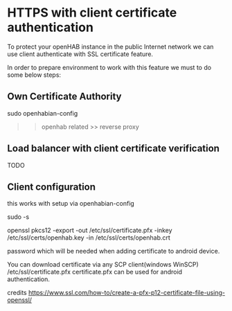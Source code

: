 # HTTPS with client certificate authentication

To protect your openHAB instance in the public Internet network we can use client authenticate with SSL certificate feature.

In order to prepare environment to work with this feature we must to do some below steps:

## Own Certificate Authority

sudo openhabian-config

>> openhab related >> reverse proxy

## Load balancer with client certificate verification
TODO

## Client configuration

this works with setup via openhabian-config

sudo -s

openssl pkcs12 -export -out /etc/ssl/certificate.pfx -inkey /etc/ssl/certs/openhab.key -in /etc/ssl/certs/openhab.crt

password which will be needed when adding certificate to android device.

You can download certificate via any SCP client(windows WinSCP) /etc/ssl/certificate.pfx
certificate.pfx can be used for android authentication.

credits
https://www.ssl.com/how-to/create-a-pfx-p12-certificate-file-using-openssl/

